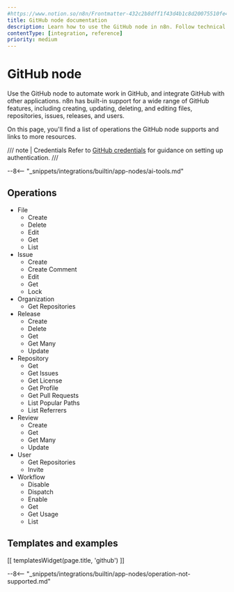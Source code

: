 ```yaml
---
#https://www.notion.so/n8n/Frontmatter-432c2b8dff1f43d4b1c8d20075510fe4
title: GitHub node documentation
description: Learn how to use the GitHub node in n8n. Follow technical documentation to integrate GitHub node into your workflows.
contentType: [integration, reference]
priority: medium
---
```


# GitHub node

Use the GitHub node to automate work in GitHub, and integrate GitHub with other applications. n8n has built-in support for a wide range of GitHub features, including creating, updating, deleting, and editing files, repositories, issues, releases, and users. 

On this page, you'll find a list of operations the GitHub node supports and links to more resources.

/// note | Credentials
Refer to [GitHub credentials](/integrations/builtin/credentials/github.md) for guidance on setting up authentication. 
///

--8<-- "_snippets/integrations/builtin/app-nodes/ai-tools.md"

## Operations

* File
	* Create
	* Delete
	* Edit
	* Get
	* List
* Issue
	* Create
	* Create Comment
	* Edit
	* Get
	* Lock
* Organization
	* Get Repositories
* Release
	* Create
	* Delete
	* Get
	* Get Many
	* Update
* Repository
    * Get
	* Get Issues
	* Get License
	* Get Profile
	* Get Pull Requests
	* List Popular Paths
	* List Referrers
* Review
	* Create
	* Get
	* Get Many
	* Update
* User
    * Get Repositories
    * Invite
* Workflow
	* Disable
	* Dispatch
	* Enable
	* Get
	* Get Usage
	* List

## Templates and examples

<!-- see https://www.notion.so/n8n/Pull-in-templates-for-the-integrations-pages-37c716837b804d30a33b47475f6e3780 -->
[[ templatesWidget(page.title, 'github') ]]

--8<-- "_snippets/integrations/builtin/app-nodes/operation-not-supported.md"

